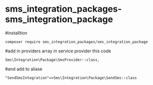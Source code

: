 # sms_integration_packages-sms_integration_package

#installtion

`composer require sms_integration_packages/sms_integration_package `

#add in providers array in service provider this code

` Sms\Integration\Package\SmsProvider::class, `

#and add to aliase

` "SendSmsIntegration"=>Sms\Integration\Package\SendSms::class `

